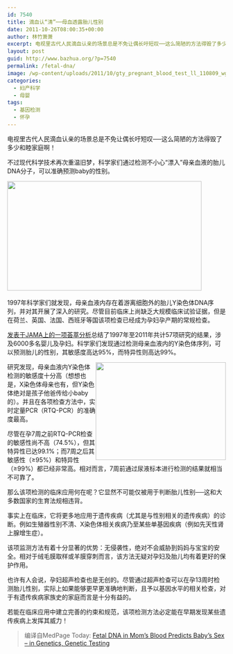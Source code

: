 ```yaml
---
id: 7540
title: 滴血认“清”──母血透露胎儿性别
date: 2011-10-26T08:00:35+00:00
author: 林竹萧萧
excerpt: 电视里古代人民滴血认亲的场景总是不免让偶长吁短叹──这么简陋的方法得毁了多少和睦家庭啊！不过现代科学技术再次重温旧梦，科学家们通过检测不小心“漂入”母亲血液的胎儿DNA分子，可以准确预测baby的性别。
layout: post
guid: http://www.bazhua.org/?p=7540
permalink: /fetal-dna/
image: /wp-content/uploads/2011/10/gty_pregnant_blood_test_ll_110809_wg-125x125.jpg
categories:
  - 妇产科学
  - 母婴
tags:
  - 基因检测
  - 怀孕
---
```

电视里古代人民滴血认亲的场景总是不免让偶长吁短叹──这么简陋的方法得毁了多少和睦家庭啊！

不过现代科学技术再次重温旧梦，科学家们通过检测不小心“漂入”母亲血液的胎儿DNA分子，可以准确预测baby的性别。

[<img class="alignnone size-full wp-image-7574" style="border: 0px initial initial;" title="gty_pregnant_blood_test_ll_110809_wg" src="/wp-content/uploads/2011/10/gty_pregnant_blood_test_ll_110809_wg.jpg" alt="" width="448" height="252" srcset="/wp-content/uploads/2011/10/gty_pregnant_blood_test_ll_110809_wg.jpg 640w, /wp-content/uploads/2011/10/gty_pregnant_blood_test_ll_110809_wg-150x84.jpg 150w, /wp-content/uploads/2011/10/gty_pregnant_blood_test_ll_110809_wg-300x168.jpg 300w" sizes="(max-width: 448px) 100vw, 448px" />](/wp-content/uploads/2011/10/gty_pregnant_blood_test_ll_110809_wg.jpg)

[](/wp-content/uploads/2011/10/gty_pregnant_blood_test_ll_110809_wg.jpg)1997年科学家们就发现，母亲血液内存在着游离细胞外的胎儿Y染色体DNA序列，并对其开展了深入的研究。尽管目前临床上尚缺乏大规模临床试验证据，但是在荷兰、英国、法国、西班牙等国该项检查已经成为孕妇孕产期的常规检查。

<a href="http://jama.ama-assn.org/content/306/6/627.short" target="_blank">发表于JAMA上的一项荟萃分析</a>总结了1997年至2011年共计57项研究的结果，涉及6000多名婴儿及孕妇。科学家们发现通过检测母亲血液内的Y染色体序列，可以预测胎儿的性别，其敏感度高达95%，而特异性则高达99%。

[<img class="alignright size-full wp-image-7573" style="float: right; border: 0px initial initial;" title="Y-Chromosome-300x225" src="/wp-content/uploads/2011/10/Y-Chromosome-300x225.jpg" alt="" width="300" height="225" srcset="/wp-content/uploads/2011/10/Y-Chromosome-300x225.jpg 300w, /wp-content/uploads/2011/10/Y-Chromosome-300x225-150x112.jpg 150w, /wp-content/uploads/2011/10/Y-Chromosome-300x225-80x60.jpg 80w" sizes="(max-width: 300px) 100vw, 300px" />](/wp-content/uploads/2011/10/Y-Chromosome-300x225.jpg)

研究发现，母亲血液内Y染色体检测的敏感度十分高（想想也是，X染色体母亲也有，但Y染色体绝对是孩子他爸传给小baby的）。并且在各项检查方法中，实时定量PCR（RTQ-PCR）的准确度最高。

尽管在孕7周之前RTQ-PCR检查的敏感性尚不高（74.5%），但其特异性已达99.1%；而7周之后其敏感性（≥95%）和特异性（≥99%）都已经非常高。相对而言，7周前通过尿液标本进行检测的结果就相当不可靠了。

那么该项检测的临床应用何在呢？它显然不可能仅被用于判断胎儿性别──这和大多数国家的生育法规相违背。

事实上在临床，它将更多地应用于遗传疾病（尤其是与性别相关的遗传疾病）的诊断。例如生殖器性别不清、X染色体相关疾病乃至某些单基因疾病（例如先天性肾上腺增生症）。

该项监测方法有着十分显著的优势：无侵袭性，绝对不会威胁到妈妈与宝宝的安全。相对于绒毛膜取样或羊膜穿刺而言，该方法无疑对孕妇及胎儿均有着更好的保护作用。

也许有人会说，孕妇超声检查也是无创的。尽管通过超声检查可以在孕13周时检测胎儿性别，实际上如果能够更早更准确地判断，且予以基因水平的相关检查，对于有遗传疾病家族史的家庭而言是十分有益的。

若能在临床应用中建立完善的约束和规范，该项检测方法必定能在早期发现某些遗传疾病上发挥其威力！

> 编译自MedPage Today: <a href="http://www.medpagetoday.com/Genetics/GeneticTesting/27972" target="_blank">Fetal DNA in Mom&#8217;s Blood Predicts Baby&#8217;s Sex &#8211; in Genetics, Genetic Testing</a>
